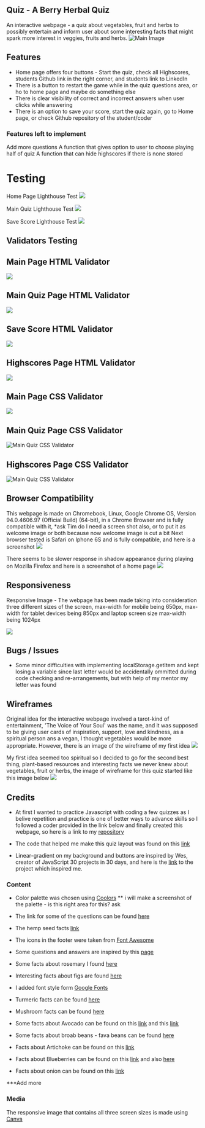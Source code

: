 ## Quiz - A Berry Herbal Quiz 

An interactive webpage - a quiz about vegetables, fruit and herbs to possibly entertain and inform user about some interesting facts that might spark more interest in veggies, fruits and herbs. 
![Main Image](assets/readme-images/main-image.png?raw=true)



## Features

- Home page offers four buttons - Start the quiz, check all Highscores, students Github link in the right corner, and students link to LinkedIn
- There is a button to restart the game while in the quiz questions area, or ho to home page and maybe do something else
- There is clear visibility of correct and incorrect answers when user clicks while answering
- There is an option to save your score, start the quiz again, go to Home page, or check Github repository of the student/coder

### Features left to implement 

Add more questions 
A function that gives option to user to choose playing half of quiz
A function that can hide highscores if there is none stored

# Testing

Home Page Lighthouse Test
![](assets/readme-images/home-page-lighthouse.png?raw=true)

Main Quiz Lighthouse Test
![](assets/readme-images/main-quiz-lighthouse.png?raw=true)

Save Score Lighthouse Test
![](assets/readme-images/save-score-lighthouse.png?raw=true)


## Validators Testing

 ## Main Page HTML Validator 
 ![](assets/readme-images/index-html-validator.png?raw=true)

 ## Main Quiz Page HTML Validator
 ![](assets/readme-images/main-quiz-html-validator.png?raw=true)

 ## Save Score HTML Validator
 ![](assets/readme-images/save-score-html-validator.png?raw=true)

 ## Highscores Page HTML Validator 
 ![](assets/readme-images/highscores-html-validator.png?raw=true)

 ## Main Page CSS Validator
 ![](assets/readme-images/main-page-validator-css.png?raw=true)
 ## Main Quiz Page CSS Validator
 ![Main Quiz CSS Validator](assets/readme-images/main-quiz-validator-css.png?raw=true)
 ## Highscores Page CSS Validator
 ![Main Quiz CSS Validator](assets/readme-images/highscores-validator-css.png?raw=true)

## Browser Compatibility
This webpage is made on Chromebook, Linux, Google Chrome OS, Version 94.0.4606.97 (Official Build) (64-bit), in a Chrome Browser and is fully compatible with it,
*ask Tim do I need a screen shot also, or to put it as welcome image or both because now welcome image is cut a bit
 Next browser tested is Safari on Iphone 6S and is fully compatible, and here is a screenshot ![](assets/readme-images/iphone-6s-safari-ios.jpg?raw=true)

There seems to be slower response in shadow appearance during playing on Mozilla Firefox and here is a screenshot of a home page ![](assets/readme-images/firefox-screen.png?raw=true)

## Responsiveness 

Responsive Image - The webpage has been made taking into consideration three different sizes of the screen, max-width for mobile being 650px, max-width for tablet devices being 850px and laptop screen size max-width being 1024px

![](assets/readme-images/responsive-images-1.png?raw=true)

## Bugs / Issues

- Some minor difficulties with implementing localStorage.getItem and kept losing a variable since last letter would be accidentally ommitted during code checking and re-arrangements, but with help of my mentor my letter was found

## Wireframes

Original idea for the interactive webpage involved a tarot-kind of entertainment, 'The Voice of Your Soul' was the name, and it was supposed to be giving user cards of inspiration, support, love and kindness, as a spiritual person ans a vegan, I thought vegetables would be more appropriate. However, there is an image of the wireframe of my first idea ![](assets/readme-images/wireframe-the-voice-of-your-soul.png?raw=true)

My first idea seemed too spiritual so I decided to go for the second best thing, plant-based resources and interesting facts we never knew about vegetables, fruit or herbs, the image of wireframe for this quiz started like this image below ![](assets/readme-images/wireframe-quiz.png?raw=true)

## Credits

- At first I wanted to practice Javascript with coding a few quizzes as I belive repetition and practice is one of better ways to advance skills so I followed a coder provided in the link below and finally created this webpage, so here is a link to my [repository](https://github.com/totalnoMartina/vegan-quiz)

- The code that helped me make this quiz layout was found on this [link](https://www.youtube.com/watch?v=f4fB9Xg2JEY)

- Linear-gradient on my background and buttons are inspired by Wes, creator of JavaScript 30 projects in 30 days, and here is the [link](https://courses.wesbos.com/account/access/61570d96e15af66ceff732ec/view/194129583) to the project which inspired me.


### Content 

- Color palette was chosen using [Coolors](https://coolors.co/) ** i will make a screenshot of the palette - is this right area for this? ask 

- The link for some of the questions can be found [here](https://laidbackgardener.blog/2017/03/23/10-strange-facts-about-vegetables/)
- The hemp seed facts [link](https://www.healthline.com/nutrition/6-health-benefits-of-hemp-seeds#TOC_TITLE_HDR_5) 
- The icons in the footer were taken from [Font Awesome](https://fontawesome.com/)
- Some questions and answers are inspired by this [page](https://www.eatfirst.com/en-au/c/blog/fun-facts-about-food)

- Some facts about rosemary I found [here](http://justfunfacts.com/interesting-facts-about-rosemary/)

- Interesting facts about figs are found [here](https://valleyfig.com/our-story/fig-facts/)
- I added font style form [Google Fonts](https://fonts.google.com/) 
- Turmeric facts can be found [here](http://www.drsanderschiropractic.com/blog/16406-five-surprising-facts-about-turmeric)
- Mushroom facts can be found [here](https://www.goodhousekeeping.com/health/diet-nutrition/a27633487/mushroom-health-benefits/)
- Some facts about Avocado can be found on this [link](https://www.healthline.com/nutrition/12-proven-benefits-of-avocado#TOC_TITLE_HDR_2) and this [link](https://www.businessinsider.com/avocado-history-word-testicle-2018-6?r=US&IR=T)
- Some facts about broab beans - fava beans can be found [here](https://www.healthbenefitstimes.com/broad-beans/)
- Facts about Artichoke can be found on this [link](https://www.oceanmist.com/blog/8-little-known-facts-about-the-artichoke)
- Facts about Blueberries can be found on this [link](https://www.wildflower.org/expert/show.php?id=5146&__cf_chl_managed_tk__=pmd_fUkpZwnFiuCVBuyNsZLnmKAiGfS3T4KJ04HYx1Yr5I8-1634429702-0-gqNtZGzNAvujcnBszROR) and also [here](https://www.bcblueberry.com/bc-blueberry-council/news/did-you-know-10-surprising-facts-about-blueberries)
- Facts about onion can be found on this [link](https://factslegend.org/these-30-exciting-onion-facts-will-amaze-you/)

***Add more 
### Media

The responsive image that contains all three screen sizes is made using [Canva](https://www.canva.com/)



